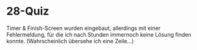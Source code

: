 # 28-Quiz

Timer & Finish-Screen wurden eingebaut, allerdings mit einer Fehlermeldung, für die ich nach Stunden immernoch keine Lösung finden konnte. (Wahrscheinlich übersehe ich eine Zeile...)
